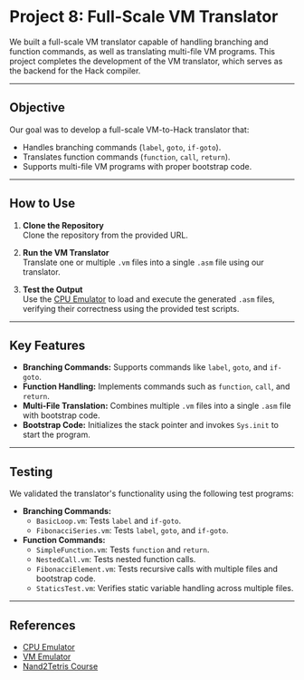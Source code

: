 # **Project 8: Full-Scale VM Translator**

We built a full-scale VM translator capable of handling branching and function commands, as well as translating multi-file VM programs. This project completes the development of the VM translator, which serves as the backend for the Hack compiler.

---

## **Objective**
Our goal was to develop a full-scale VM-to-Hack translator that:
- Handles branching commands (`label`, `goto`, `if-goto`).
- Translates function commands (`function`, `call`, `return`).
- Supports multi-file VM programs with proper bootstrap code.

---

## **How to Use**
1. **Clone the Repository**  
   Clone the repository from the provided URL.

2. **Run the VM Translator**  
   Translate one or multiple `.vm` files into a single `.asm` file using our translator.

3. **Test the Output**  
   Use the [CPU Emulator](https://nand2tetris.github.io/web-ide/cpu) to load and execute the generated `.asm` files, verifying their correctness using the provided test scripts.

---

## **Key Features**
- **Branching Commands:** Supports commands like `label`, `goto`, and `if-goto`.  
- **Function Handling:** Implements commands such as `function`, `call`, and `return`.  
- **Multi-File Translation:** Combines multiple `.vm` files into a single `.asm` file with bootstrap code.  
- **Bootstrap Code:** Initializes the stack pointer and invokes `Sys.init` to start the program.  

---

## **Testing**
We validated the translator's functionality using the following test programs:
- **Branching Commands:**
  - `BasicLoop.vm`: Tests `label` and `if-goto`.
  - `FibonacciSeries.vm`: Tests `label`, `goto`, and `if-goto`.
- **Function Commands:**
  - `SimpleFunction.vm`: Tests `function` and `return`.
  - `NestedCall.vm`: Tests nested function calls.
  - `FibonacciElement.vm`: Tests recursive calls with multiple files and bootstrap code.
  - `StaticsTest.vm`: Verifies static variable handling across multiple files.

---

## **References**
- [CPU Emulator](https://nand2tetris.github.io/web-ide/cpu)  
- [VM Emulator](https://nand2tetris.github.io/web-ide/vm)  
- [Nand2Tetris Course](https://www.nand2tetris.org/)
